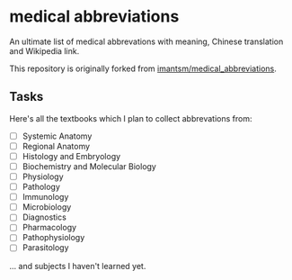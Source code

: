 # medical abbreviations

An ultimate list of medical abbrevations with meaning, Chinese translation and Wikipedia link.

This repository is originally forked from [imantsm/medical_abbreviations](https://github.com/imantsm/medical_abbreviations).

## Tasks

Here's all the textbooks which I plan to collect abbrevations from:

* [ ] Systemic Anatomy
* [ ] Regional Anatomy
* [ ] Histology and Embryology
* [ ] Biochemistry and Molecular Biology
* [ ] Physiology
* [ ] Pathology
* [ ] Immunology
* [ ] Microbiology
* [ ] Diagnostics
* [ ] Pharmacology
* [ ] Pathophysiology
* [ ] Parasitology

... and subjects I haven't learned yet.